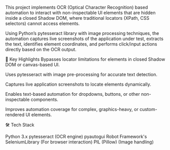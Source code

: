 This project implements OCR (Optical Character Recognition) based automation to interact with non-inspectable UI elements that are hidden inside a closed Shadow DOM, where traditional locators (XPath, CSS selectors) cannot access elements.

Using Python’s pytesseract library with image processing techniques, the automation captures live screenshots of the application under test, extracts the text, identifies element coordinates, and performs click/input actions directly based on the OCR output.

🔹 Key Highlights
Bypasses locator limitations for elements in closed Shadow DOM or canvas-based UI.

Uses pytesseract with image pre-processing for accurate text detection.

Captures live application screenshots to locate elements dynamically.

Enables text-based automation for dropdowns, buttons, or other non-inspectable components.

Improves automation coverage for complex, graphics-heavy, or custom-rendered UI elements.

🛠️ Tech Stack

Python 3.x
pytesseract (OCR engine)
pyautogui
Robot Framework's SeleniumLibrary (For browser interaction)
PIL (Pillow) (Image handling)

